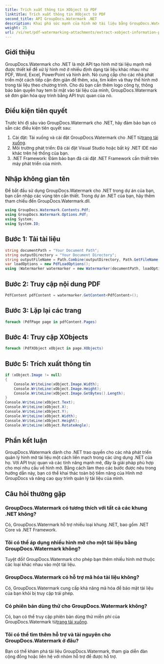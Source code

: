 ```yaml
---
title: Trích xuất thông tin XObject từ PDF
linktitle: Trích xuất thông tin XObject từ PDF
second_title: API GroupDocs.Watermark .NET
description: Khai phá sức mạnh của hình mờ tài liệu bằng GroupDocs.Watermark cho .NET. Quản lý liền mạch hình mờ trong tệp PDF, tài liệu Word và hình ảnh.
weight: 25
url: /vi/net/pdf-watermarking-attachments/extract-xobject-information-pdf/
---
```

## Giới thiệu
GroupDocs.Watermark cho .NET là một API tạo hình mờ tài liệu mạnh mẽ được thiết kế để xử lý hình mờ ở nhiều định dạng tài liệu khác nhau như PDF, Word, Excel, PowerPoint và hình ảnh. Nó cung cấp cho các nhà phát triển một cách tiếp cận đơn giản để thêm, xóa, tìm kiếm và thay thế hình mờ trong tài liệu theo chương trình. Cho dù bạn cần thêm logo công ty, thông báo bản quyền hay tem bí mật vào tài liệu của mình, GroupDocs.Watermark sẽ đơn giản hóa quy trình bằng API trực quan của nó.
## Điều kiện tiên quyết
Trước khi đi sâu vào GroupDocs.Watermark cho .NET, hãy đảm bảo bạn có sẵn các điều kiện tiên quyết sau:
1. Cài đặt: Tải xuống và cài đặt GroupDocs.Watermark cho .NET từ[trang tải xuống](https://releases.groupdocs.com/Watermark/net/).
2. Môi trường phát triển: Đã cài đặt Visual Studio hoặc bất kỳ .NET IDE nào khác trên hệ thống của bạn.
3. .NET Framework: Đảm bảo bạn đã cài đặt .NET Framework cần thiết trên máy phát triển của mình.

## Nhập không gian tên
Để bắt đầu sử dụng GroupDocs.Watermark cho .NET trong dự án của bạn, bạn cần nhập các vùng tên cần thiết.
Trong dự án .NET của bạn, hãy thêm tham chiếu đến GroupDocs.Watermark.dll.
```csharp
using GroupDocs.Watermark.Contents.Pdf;
using GroupDocs.Watermark.Options.Pdf;
using System;
using System.IO;
```
## Bước 1: Tải tài liệu
```csharp
string documentPath = "Your Document Path";
string outputDirectory = "Your Document Directory";
string outputFileName = Path.Combine(outputDirectory, Path.GetFileName(documentPath));
var loadOptions = new PdfLoadOptions();
using (Watermarker watermarker = new Watermarker(documentPath, loadOptions))
```
## Bước 2: Truy cập nội dung PDF
```csharp
PdfContent pdfContent = watermarker.GetContent<PdfContent>();
```
## Bước 3: Lặp lại các trang
```csharp
foreach (PdfPage page in pdfContent.Pages)
```
## Bước 4: Truy cập XObjects
```csharp
foreach (PdfXObject xObject in page.XObjects)
```
## Bước 5: Trích xuất thông tin
```csharp
if (xObject.Image != null)
{
    Console.WriteLine(xObject.Image.Width);
    Console.WriteLine(xObject.Image.Height);
    Console.WriteLine(xObject.Image.GetBytes().Length);
}
Console.WriteLine(xObject.Text);
Console.WriteLine(xObject.X);
Console.WriteLine(xObject.Y);
Console.WriteLine(xObject.Width);
Console.WriteLine(xObject.Height);
Console.WriteLine(xObject.RotateAngle);
```

## Phần kết luận
GroupDocs.Watermark dành cho .NET trao quyền cho các nhà phát triển quản lý hình mờ tài liệu một cách liền mạch trong các ứng dụng .NET của họ. Với API trực quan và các tính năng mạnh mẽ, đây là giải pháp phù hợp cho mọi nhu cầu về hình mờ. Bằng cách làm theo các bước được nêu trong hướng dẫn này, bạn có thể khai thác toàn bộ tiềm năng của Hình mờ GroupDocs và nâng cao quy trình quản lý tài liệu của mình.
## Câu hỏi thường gặp
### GroupDocs.Watermark có tương thích với tất cả các khung .NET không?
Có, GroupDocs.Watermark hỗ trợ nhiều loại khung .NET, bao gồm .NET Core và .NET Framework.
### Tôi có thể áp dụng nhiều hình mờ cho một tài liệu bằng GroupDocs.Watermark không?
Tuyệt đối! GroupDocs.Watermark cho phép bạn thêm nhiều hình mờ thuộc các loại khác nhau vào một tài liệu.
### GroupDocs.Watermark có hỗ trợ mã hóa tài liệu không?
Có, GroupDocs.Watermark cung cấp khả năng mã hóa để bảo mật tài liệu của bạn khỏi bị truy cập trái phép.
### Có phiên bản dùng thử cho GroupDocs.Watermark không?
 Có, bạn có thể truy cập phiên bản dùng thử miễn phí của GroupDocs.Watermark từ[trang tải xuống](https://releases.groupdocs.com/).
### Tôi có thể tìm thêm hỗ trợ và tài nguyên cho GroupDocs.Watermark ở đâu?
Bạn có thể khám phá tài liệu GroupDocs.Watermark, tham gia diễn đàn cộng đồng hoặc liên hệ với nhóm hỗ trợ để được hỗ trợ.